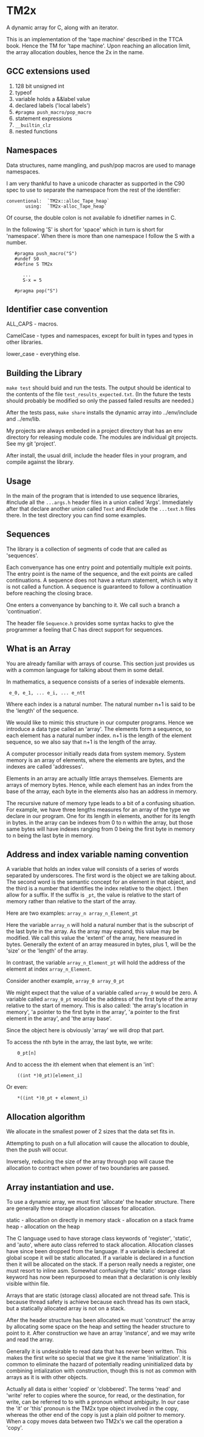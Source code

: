 
# TM2x

A dynamic array for C, along with an iterator.

This is an implementation of the 'tape machine' described in the TTCA book. Hence the TM for
'tape machine'.  Upon reaching an allocation limit, the array allocation doubles, hence
the 2x in the name.

## GCC extensions used

  1. 128 bit unsigned int
  2. typeof
  3. variable holds a &&label value
  4. declared labels ('local labels')
  5. `#pragma push_macro/pop_macro`
  6. statement expressions
  7. `__builtin_clz`
  8. nested functions

## Namespaces

  Data structures, name mangling, and push/pop macros are used to manage namespaces.

  I am very thankful to have a unicode character as supported in the C90 spec to use to
  separate the namespace from the rest of the identifier:

    conventional:  `TM2x::alloc_Tape_heap`
           using:  `TM2x·alloc_Tape_heap`

   Of course, the double colon is not available fo idnetifier names in C.

   In the following 'S' is short for 'space' which in turn is short for 'namespace'.  When
   there is more than one namespace I follow the S with a number.

```
   #pragma push_macro("S")
   #undef S0
   #define S TM2x

      ...
      S·x = 5

   #pragma pop("S")

```

## Identifier case convention

   ALL_CAPS - macros.
   
   CamelCase - types and namespaces, except for built in types and types in other
   libraries.

   lower_case - everything else.

## Building the Library

  `make test` should buid and run the tests.  The output should be identical to the contents of the file
  `test_results_expected.txt`. (In the future the tests should probably be modified so only the passed
  failed results are needed.)

  After the tests pass, `make share` installs the dynamic array into ../env/include  and ../env/lib.

  My projects are always embeded in a project directory that has an env directory for
  releasing module code.  The modules are individual git projects.  See my git 'project'.

  After install, the usual drill, include the header files in your program, and compile against the library.

## Usage

  In the main of the program that is intended to use sequence libraries, #include all the `...args.h`
  header files in a union called 'Args'.  Immediately after that declare another union called `Text`
  and #include the `...text.h` files there.  In the test directory you can find some examples.

## Sequences

  The library is a collection of segments of code that are called as 'sequences'.

  Each convenyance has one entry point and potentially multiple exit points.  The entry point
  is the name of the sequence, and the exit points are called continuations.  A sequence
  does not have a return statement, which is why it is not called a function.  A sequence is
  guaranteed to follow a continuation before reaching the closing brace.

  One enters a convenyance by banching to it. We call such a branch a 'continuation'.

  The header file `Sequence.h` provides some syntax hacks to give the programmer a feeling that
  C has direct support for sequences.

## What is an Array

  You are already familiar with arrays of course.  This section just provides us with a common
  language for talking about them in some detail.

  In mathematics, a sequence consists of a series of indexable elements.

     e_0, e_1, ... e_i, ... e_ntt

  Where each index is a natural number. The natural number n+1 is said to be the 'length'
  of the sequence.

  We would like to mimic this structure in our computer programs.  Hence we introduce a
  data type called an 'array'.  The elements form a sequence, so each element has a
  natural number index. n+1 is the length of the element sequence, so we also say that n+1
  is the length of the array.

  A computer processor initially reads data from system memory. System memory is an array
  of elements, where the elements are bytes, and the indexes are called 'addresses'.

  Elements in an array are actually little arrays themselves. Elements are arrays of memory bytes.
  Hence, while each element has an index from the base of the array, each byte in the elements
  also has an address in memory.

  The recursive nature of memory type leads to a bit of a confusing situation. For
  example, we have three lengths measures for an array of the type we declare in our
  program.  One for its length in elements, another for its length in bytes.  in the
  array can be indexes from 0 to n within the array, but those same bytes will have
  indexes ranging from 0 being the first byte in memory to n being the last byte in
  memory.

## Address and index variable naming convention

  A variable that holds an index value will consists of a series of words separated by
  underscores.  The first word is the object we are talking about. The second word is the
  semantic concept for an element in that object, and the third is a number that
  identifies the index relative to the object.  I then allow for a suffix.  If the suffix
  is `_pt`, the value is relative to the start of memory rather than relative to the start
  of the array.

  Here are two examples:
    ```
          array_n
          array_n_Element_pt
    ```

  Here the variable `array_n` will hold a natural number that is the subscript of the
  last byte in the array. As the array may expand, this value may be modified.  We call
  this value the 'extent' of the array, here measured in bytes.  Generally the extent of
  an array measured in bytes, plus 1, will be the 'size' or the 'length' of the array.

  In contrast, the variable `array_n_Element_pt` will hold the address of the element at
  index `array_n_Element`.

  Consider another example,
    ```
          array_0
          array_0_pt
    ```

   We might expect that the value of a variable called `array_0` would be zero.
   A variable called `array_0_pt` would be the address of the first byte of the array
   relative to the start of memory.  This is also called: 'the array's location in memory',
   'a pointer to the first byte in the array', 'a pointer to the first element in the array',
   and 'the array base'.

   Since the object here is obviously 'array' we will drop that part.

   To access the nth byte in the array, the last byte, we write:

   ```
       0_pt[n]
   ```

   And to access the ith element when that element is an 'int':

   ```
       ((int *)0_pt)[element_i]
   ```

   Or even:

   ```
       *((int *)0_pt + element_i)
   ```


## Allocation algorithm

  We allocate in the smallest power of 2 sizes that the data set fits in.

  Attempting to push on a full allocation will cause the allocation to double, then
  the push will occur.

  Inversely, reducing the size of the array through pop will cause the allocation
  to contract when power of two boundaries are passed.

## Array instantiation and use.

  To use a dynamic array, we must first 'allocate' the header structure. There are
  generally three storage allocation classes for allocation.

   static  - allocation on directly in memory
   stack   - allocation on a stack frame
   heap    - allocation on the heap

  The C language used to have storage class keywords of 'register', 'static', and 'auto',
  where auto class referred to stack allocation. Allocation classes have since been
  dropped from the language.  If a variable is declared at global scope it will be static
  allocated. If a variable is declared in a function then it will be allocated on the
  stack. If a person really needs a register, one must resort to inline asm. Somewhat
  confusingly the 'static' storage class keyword has now been repurposed to mean that a
  declaration is only lexibly visible within file.

  Arrays that are static (storage class) allocated are not thread safe. This is because
  thread safety is achieve because each thread has its own stack, but a statically
  allocated array is not on a stack.

  After the header structure has been allocated we must 'construct' the array by
  allocating some space on the heap and setting the header structure to point to it.
  After construction we have an array 'instance', and we may write and read the array.

  Generally it is undesirable to read data that has never been written.  This makes the
  first write so special that we give it the name 'initialization'.  It is common to
  eliminate the hazard of potentially reading uninitialized data by combining
  intialization with construction, though this is not as common with arrays as it is with
  other objects.

  Actually all data is either 'copied' or 'clobbered'.  The terms 'read' and 'write' refer
  to copies where the source, for read, or the destination, for write, can be referred to
  to with a pronoun without ambiguity.  In our case the 'it' or 'this' pronoun is the TM2x
  type object involved in the copy, whereas the other end of the copy is just a plain old
  poitner to memory.  When a copy moves data between two TM2x's we call the operation a
  'copy'.
